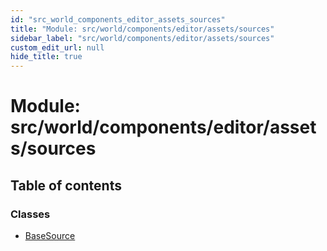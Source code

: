 ```yaml
---
id: "src_world_components_editor_assets_sources"
title: "Module: src/world/components/editor/assets/sources"
sidebar_label: "src/world/components/editor/assets/sources"
custom_edit_url: null
hide_title: true
---
```


# Module: src/world/components/editor/assets/sources

## Table of contents

### Classes

- [BaseSource](../classes/src_world_components_editor_assets_sources.basesource.md)
